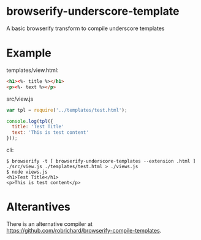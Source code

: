 # browserify-underscore-template
A basic browserify transform to compile underscore templates

# Example

templates/view.html:
```html
<h1><%- title %></h1>
<p><%- text %></p>
```

src/view.js
```javascript
var tpl = require('../templates/test.html');

console.log(tpl({
  title: 'Test Title'
  text: 'This is test content'
}));
```

cli:
```
$ browserify -t [ browserify-underscore-templates --extension .html ] ./src/view.js ./templates/test.html > ./views.js
$ node views.js
<h1>Test Title</h1>
<p>This is test content</p>
```

# Alterantives

There is an alternative compiler at https://github.com/robrichard/browserify-compile-templates.
